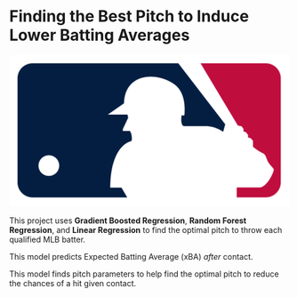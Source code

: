 # Finding the Best Pitch to Induce Lower Batting Averages

<img title="a title" alt="Alt text" src="/images/MLB.png">

This project uses **Gradient Boosted Regression**, **Random Forest Regression**, and **Linear Regression** to find the optimal pitch to throw each qualified MLB batter.

This model predicts Expected Batting Average (xBA) _after_ contact.

This model finds pitch parameters to help find the optimal pitch to reduce the chances of a hit given contact.
